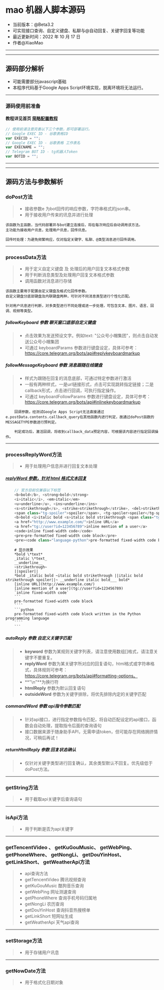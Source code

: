 # mao 机器人脚本源码
- 当前版本：@Beta3.2
- 可实现接口查询、自定义键盘、私聊与@自动回复、关键字回复等功能
- 最近更新时间：2022 年 10 月 17 日
- 作者@XiaoMao

------------
------------

## **源码部分解析**
- 可能需要部分javascript基础
- 本程序代码基于Google Apps Script环境实现，脱离环境将无法运行。

------------

### 源码使用前准备
#### 教程详见首页 [简略配置教程](https://github.com/xiaomaoJT/TgBot#-tg机器人-简略配置教程)
```javascript
// 使用前请注意完善以下三个参数，即可部署运行。
// Google EXEC ID - 谷歌表格ID
var EXECID = "";
// Google EXEC ID - 谷歌表格 工作表名
var EXECNAME = "";
// Telegram BOT ID - tg机器人Token
var BOTID = "";
```

------------
------------

## 源码方法与参数解析
### **doPost**方法
> - 接收参数e 为bot回传的响应参数，字符串格式的json串。
> - 用于接收用户传来的讯息并进行处理
```text
该函数为主函数，当代码部署并与bot建立连接后，将在每次响应后自动调用该方法。
主功能为接收用户讯息，处理用户讯息，回传讯息。

回传时处理：为避免频繁响应，仅对指定关键字、私聊、@类型消息进行回传调用。
```

------------

### **processData**方法
> - 用于定义自定义键盘 及 处理后的用户回复文本格式参数
> - 用于判断消息类型及处理用户回复文本格式参数
> - 调用函数对消息进行存储
```text
该函数主要用于配置自定义键盘及格式化回传参数。
自定义键盘分底部键盘及内联键盘两种，可针对不同消息类型进行个性化匹配。

针对用户讯息进行判断，对多类型进行不同处理或进一步处理，可包含文本、图片、语言、回调、视频等类型。
```

##### **followKeyboard** 参数 聊天窗口底部自定义键盘
> - 点击效果为发送预设文字。例如text: "公众号小帽集团"，则点击自动发送公众号小帽集团
> - 可通过 keyboardParams 参数进行键盘设定，具体可参考：https://core.telegram.org/bots/api#replykeyboardmarkup

##### **followMessageKeyboard** 参数 消息跟随在线键盘
> - 样式为跟随在回复的消息底部，可通过特定参数进行激活
> - 一般有两种样式，一是url链接形式，点击可实现跳转指定链接；二是callback形式，点击进行回调，可执行指定操作。
> - 可通过 keyboardFollowParams 参数进行键盘设定，具体可参考：https://core.telegram.org/bots/api#inlinekeyboardmarkup
```text
    回调参数，经测试Google Apps Script无法直接通过e.postData.contents.callback_query在其他函数内进行判定，故通过doPost函数的MESSAGETYPE参数进行预判定。

    判定成功后，激活回调，将收到callback_data预定内容，可根据该内容进行指定回调操作。
```

------------

### **processReplyWord**方法
> - 用于处理用户信息并进行回复文本处理

##### [replyWord 参数，针对 html 格式文本回复](https://core.telegram.org/bots/api#formatting-options)
```javascript
    // 官方目前仅兼容以下标签
    <b>bold</b>, <strong>bold</strong>
    <i>italic</i>, <em>italic</em>
    <u>underline</u>, <ins>underline</ins>
    <s>strikethrough</s>, <strike>strikethrough</strike>, <del>strikethrough</del>
    <span class="tg-spoiler">spoiler</span>, <tg-spoiler>spoiler</tg-spoiler>
    <b>bold <i>italic bold <s>italic bold strikethrough <span class="tg-spoiler">italic bold strikethrough spoiler</span></s> <u>underline italic bold</u></i> bold</b>
    <a href="http://www.example.com/">inline URL</a>
    <a href="tg://user?id=123456789">inline mention of a user</a>
    <code>inline fixed-width code</code>
    <pre>pre-formatted fixed-width code block</pre>
    <pre><code class="language-python">pre-formatted fixed-width code block written in the Python programming language</code></pre>
```
```text
    # 显示效果
    *bold \*text*
    _italic \*text_
    __underline__
    ~strikethrough~
    ||spoiler||
    *bold _italic bold ~italic bold strikethrough ||italic bold strikethrough spoiler||~ __underline italic bold___ bold*
    [inline URL](http://www.example.com/)
    [inline mention of a user](tg://user?id=123456789)
    `inline fixed-width code`
    ```
    pre-formatted fixed-width code block
    ````
    ```python
    pre-formatted fixed-width code block written in the Python programming language
    ````
    ```
```

##### **autoReply** 参数 自定义关键字匹配
> - **keyword** 参数为某规则关键字列表，请注意使用数组[]格式，请注意关键字不要重复。
> - **replyWord** 参数为某关键字所对应的回复语句，html格式或字符串格式，具体规则可参考：https://core.telegram.org/bots/api#formatting-options。
> - **"\n"**为换行符
> - **htmlReply** 参数为默认回复语句
> - **outsideWord** 参数为关键字排除，将优先排除内定的关键字匹配

##### **commandWord** 参数 api指令参数匹配
> - 针对api接口，进行指定参数指令匹配，将自动匹配设定的api接口，函数会自动处理，提取指令后面的查询语句
> - 接口数据来源于随身助手API，无需申请token，但可能存在网络拥挤情况，可稍后再试！

##### **returnHtmlReply** 参数 回复状态确认
> - 仅针对关键字类型进行回复确认，其余类型默认不回复。优先级低于doPost方法。

------------

### **getString**方法
> - 用于截取api关键字后查询语句

------------

### **isApi**方法
> - 用于判断是否为api关键字

------------

### **getTencentVideo** 、 **getKuGouMusic**、 **getWebPing**、 **getPhoneWhere**、 **getNongLi**、 **getDouYinHost**、 **getLinkShort**、 **getWeatherApi**方法
> - api查询方法
> - getTencentVideo 腾讯视频查询
> - getKuGouMusic 酷狗音乐查询
> - getWebPing 网址测速查询
> - getPhoneWhere 查询手机号码归属地
> - getNongLi 农历查询
> - getDouYinHost 查询抖音热搜榜单
> - getLinkShort 短网址生成
> - getWeatherApi 天气api查询

------------

### **setStorage**方法
> - 用于存储用户讯息

------------

### **getNowDate**方法
> - 用于格式化日期对象